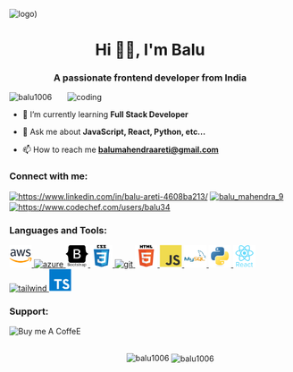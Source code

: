 <!-- - 👋 Hi, I’m @balu1006
- 👀 I’m interested in ...
- 🌱 I’m currently learning ...
- 💞️ I’m looking to collaborate on ...
- 📫 How to reach me ... -->

<!---
balu1006/balu1006 is a ✨ special ✨ repository because its `README.md` (this file) appears on your GitHub profile.
You can click the Preview link to take a look at your changes.
--->



![logo](https://media.licdn.com/dms/image/D5616AQE23GTNjem4IA/profile-displaybackgroundimage-shrink_350_1400/0/1664734448858?e=1681948800&v=beta&t=Jb_Dm7VNDWot2WI0fE49bvpKq-MzjPpu6RXsXAc36YY))

<h1 align="center">Hi 👋🏻, I'm Balu</h1>
<h3 align="center">A passionate frontend developer from India</h3>
<img align="right" alt="coding" width = "400" src = "https://media.giphy.com/media/K5kfQExKk731K/giphy.gif">

<p align="left"> <img src="https://komarev.com/ghpvc/?username=balu1006&label=Profile%20views&color=0e75b6&style=flat" alt="balu1006" /> </p>

- 🌱 I’m currently learning **Full Stack Developer**

- 💬 Ask me about **JavaScript, React, Python, etc...**

- 📫 How to reach me **balumahendraareti@gmail.com**

<h3 align="left">Connect with me:</h3>
<p align="left">
<a href="https://linkedin.com/in/https://www.linkedin.com/in/balu-areti-4608ba213/" target="blank"><img align="center" src="https://raw.githubusercontent.com/rahuldkjain/github-profile-readme-generator/master/src/images/icons/Social/linked-in-alt.svg" alt="https://www.linkedin.com/in/balu-areti-4608ba213/" height="30" width="40" /></a>
<a href="https://instagram.com/balu_mahendra_9" target="blank"><img align="center" src="https://raw.githubusercontent.com/rahuldkjain/github-profile-readme-generator/master/src/images/icons/Social/instagram.svg" alt="balu_mahendra_9" height="30" width="40" /></a>
<a href="https://www.codechef.com/users/https://www.codechef.com/users/balu34" target="blank"><img align="center" src="https://cdn.jsdelivr.net/npm/simple-icons@3.1.0/icons/codechef.svg" alt="https://www.codechef.com/users/balu34" height="30" width="40" /></a>
</p>

<h3 align="left">Languages and Tools:</h3>
<p align="left"> <a href="https://aws.amazon.com" target="_blank" rel="noreferrer"> <img src="https://raw.githubusercontent.com/devicons/devicon/master/icons/amazonwebservices/amazonwebservices-original-wordmark.svg" alt="aws" width="40" height="40"/> </a> <a href="https://azure.microsoft.com/en-in/" target="_blank" rel="noreferrer"> <img src="https://www.vectorlogo.zone/logos/microsoft_azure/microsoft_azure-icon.svg" alt="azure" width="40" height="40"/> </a> <a href="https://getbootstrap.com" target="_blank" rel="noreferrer"> <img src="https://raw.githubusercontent.com/devicons/devicon/master/icons/bootstrap/bootstrap-plain-wordmark.svg" alt="bootstrap" width="40" height="40"/> </a> <a href="https://www.w3schools.com/css/" target="_blank" rel="noreferrer"> <img src="https://raw.githubusercontent.com/devicons/devicon/master/icons/css3/css3-original-wordmark.svg" alt="css3" width="40" height="40"/> </a> <a href="https://git-scm.com/" target="_blank" rel="noreferrer"> <img src="https://www.vectorlogo.zone/logos/git-scm/git-scm-icon.svg" alt="git" width="40" height="40"/> </a> <a href="https://www.w3.org/html/" target="_blank" rel="noreferrer"> <img src="https://raw.githubusercontent.com/devicons/devicon/master/icons/html5/html5-original-wordmark.svg" alt="html5" width="40" height="40"/> </a> <a href="https://developer.mozilla.org/en-US/docs/Web/JavaScript" target="_blank" rel="noreferrer"> <img src="https://raw.githubusercontent.com/devicons/devicon/master/icons/javascript/javascript-original.svg" alt="javascript" width="40" height="40"/> </a> <a href="https://www.mysql.com/" target="_blank" rel="noreferrer"> <img src="https://raw.githubusercontent.com/devicons/devicon/master/icons/mysql/mysql-original-wordmark.svg" alt="mysql" width="40" height="40"/> </a> <a href="https://www.python.org" target="_blank" rel="noreferrer"> <img src="https://raw.githubusercontent.com/devicons/devicon/master/icons/python/python-original.svg" alt="python" width="40" height="40"/> </a> <a href="https://reactjs.org/" target="_blank" rel="noreferrer"> <img src="https://raw.githubusercontent.com/devicons/devicon/master/icons/react/react-original-wordmark.svg" alt="react" width="40" height="40"/> </a> <a href="https://tailwindcss.com/" target="_blank" rel="noreferrer"> <img src="https://www.vectorlogo.zone/logos/tailwindcss/tailwindcss-icon.svg" alt="tailwind" width="40" height="40"/> </a> <a href="https://www.typescriptlang.org/" target="_blank" rel="noreferrer"> <img src="https://raw.githubusercontent.com/devicons/devicon/master/icons/typescript/typescript-original.svg" alt="typescript" width="40" height="40"/> </a> </p>

<h3 align="left">Support:</h3>
<p><a href="https://www.buymeacoffee.com/Buy me A CoffeE"> <img align="left" src="https://cdn.buymeacoffee.com/buttons/v2/default-yellow.png" height="50" width="210" alt="Buy me A CoffeE" /></a></p><br><br>

<p><img align="left" src="https://github-readme-stats.vercel.app/api/top-langs?username=balu1006&show_icons=true&locale=en&layout=compact" alt="balu1006" /></p>

<p>&nbsp;<img align="center" src="https://github-readme-stats.vercel.app/api?username=balu1006&show_icons=true&locale=en" alt="balu1006" /></p>
